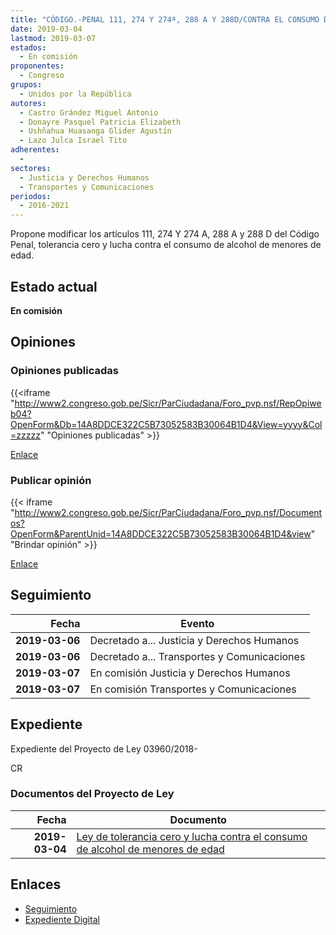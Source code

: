 ```yaml
---
title: "CÓDIGO.-PENAL 111, 274 Y 274ª, 288 A Y 288D/CONTRA EL CONSUMO DE ALCOHOL DE MENORES DE EDAD"
date: 2019-03-04
lastmod: 2019-03-07
estados: 
  - En comisión
proponentes: 
  - Congreso
grupos: 
  - Unidos por la República
autores: 
  - Castro Grández Miguel Antonio
  - Donayre Pasquel Patricia Elizabeth
  - Ushñahua Huasanga Glider Agustín
  - Lazo Julca Israel Tito
adherentes: 
  - 
sectores: 
  - Justicia y Derechos Humanos
  - Transportes y Comunicaciones
periodos: 
  - 2016-2021
---
```


Propone modificar los artículos 111, 274 Y 274 A, 288 A y 288 D del Código Penal, tolerancia cero y lucha contra el consumo de alcohol de menores de edad.


## Estado actual

**En comisión**

## Opiniones

### Opiniones publicadas

{{<iframe "http://www2.congreso.gob.pe/Sicr/ParCiudadana/Foro_pvp.nsf/RepOpiweb04?OpenForm&Db=14A8DDCE322C5B73052583B30064B1D4&View=yyyy&Col=zzzzz" "Opiniones publicadas" >}}

[Enlace](http://www2.congreso.gob.pe/Sicr/ParCiudadana/Foro_pvp.nsf/RepOpiweb04?OpenForm&Db=14A8DDCE322C5B73052583B30064B1D4&View=yyyy&Col=zzzzz)
### Publicar opinión

{{< iframe "http://www2.congreso.gob.pe/Sicr/ParCiudadana/Foro_pvp.nsf/Documentos?OpenForm&ParentUnid=14A8DDCE322C5B73052583B30064B1D4&view" "Brindar opinión" >}}

[Enlace](http://www2.congreso.gob.pe/Sicr/ParCiudadana/Foro_pvp.nsf/Documentos?OpenForm&ParentUnid=14A8DDCE322C5B73052583B30064B1D4&view)

## Seguimiento

| Fecha | Evento |
|------:|--------|
| **2019-03-06** | Decretado a... Justicia y Derechos Humanos|
| **2019-03-06** | Decretado a... Transportes y Comunicaciones|
| **2019-03-07** | En comisión Justicia y Derechos Humanos|
| **2019-03-07** | En comisión Transportes y Comunicaciones|


## Expediente

Expediente del Proyecto de Ley 03960/2018-

CR


### Documentos del Proyecto de Ley

| Fecha | Documento |
|------:|--------|
| **2019-03-04** | [Ley de tolerancia cero y lucha contra el consumo de alcohol de menores de edad](http://www.leyes.congreso.gob.pe/Documentos/2016_2021/Proyectos_de_Ley_y_de_Resoluciones_Legislativas/PL0396020190304.pdf) |

## Enlaces 

- [Seguimiento](http://www2.congreso.gob.pe/Sicr/TraDocEstProc/CLProLey2016.nsf/f7fff46988ca05b1052578e100829cc7/db31e339a29c70ab052583b3005f2583?OpenDocument)
- [Expediente Digital](http://www2.congreso.gob.pe/Sicr/TraDocEstProc/CLProLey2016.nsf/f7fff46988ca05b1052578e100829cc7/db31e339a29c70ab052583b3005f2583?OpenDocument&Click=05257FB7005EB655.eb71d0cf91d8294e05256cdf006b5706/$Body/0.1C6C)

